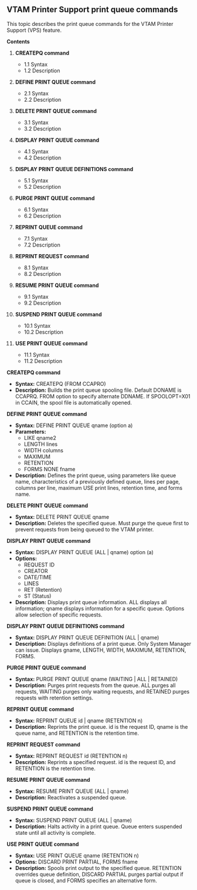 ## VTAM Printer Support print queue commands

This topic describes the print queue commands for the VTAM Printer Support (VPS) feature.

**Contents**

1. **CREATEPQ command**
    * 1.1 Syntax
    * 1.2 Description

2. **DEFINE PRINT QUEUE command**
    * 2.1 Syntax
    * 2.2 Description

3. **DELETE PRINT QUEUE command**
    * 3.1 Syntax
    * 3.2 Description

4. **DISPLAY PRINT QUEUE command**
    * 4.1 Syntax
    * 4.2 Description

5. **DISPLAY PRINT QUEUE DEFINITIONS command**
    * 5.1 Syntax
    * 5.2 Description

6. **PURGE PRINT QUEUE command**
    * 6.1 Syntax
    * 6.2 Description

7. **REPRINT QUEUE command**
    * 7.1 Syntax
    * 7.2 Description

8. **REPRINT REQUEST command**
    * 8.1 Syntax
    * 8.2 Description

9. **RESUME PRINT QUEUE command**
    * 9.1 Syntax
    * 9.2 Description

10. **SUSPEND PRINT QUEUE command**
    * 10.1 Syntax
    * 10.2 Description

11. **USE PRINT QUEUE command**
    * 11.1 Syntax
    * 11.2 Description

**CREATEPQ command**

* **Syntax:** CREATEPQ (FROM CCAPRO)
* **Description:** Builds the print queue spooling file. Default DONAME is CCAPRQ.  FROM option to specify alternate DDNAME.  If SPOOLOPT=X01 in CCAIN, the spool file is automatically opened.

**DEFINE PRINT QUEUE command**

* **Syntax:** DEFINE PRINT QUEUE qname (option a)
* **Parameters:**
    * LIKE qname2
    * LENGTH lines
    * WIDTH columns
    * MAXIMUM
    * RETENTION
    * FORMS NONE fname
* **Description:** Defines the print queue, using parameters like queue name, characteristics of a previously defined queue, lines per page, columns per line, maximum USE print lines, retention time, and forms name.

**DELETE PRINT QUEUE command**

* **Syntax:** DELETE PRINT QUEUE qname
* **Description:** Deletes the specified queue.  Must purge the queue first to prevent requests from being queued to the VTAM printer.

**DISPLAY PRINT QUEUE command**

* **Syntax:** DISPLAY PRINT QUEUE (ALL | qname) option (a)
* **Options:**
    * REQUEST ID
    * CREATOR
    * DATE/TIME
    * LINES
    * RET (Retention)
    * ST (Status)
* **Description:** Displays print queue information.  ALL displays all information; qname displays information for a specific queue.  Options allow selection of specific requests.

**DISPLAY PRINT QUEUE DEFINITIONS command**

* **Syntax:** DISPLAY PRINT QUEUE DEFINITION (ALL | qname)
* **Description:** Displays definitions of a print queue.  Only System Manager can issue.  Displays gname, LENGTH, WIDTH, MAXIMUM, RETENTION, FORMS.

**PURGE PRINT QUEUE command**

* **Syntax:** PURGE PRINT QUEUE qname (WAITING | ALL | RETAINED)
* **Description:** Purges print requests from the queue.  ALL purges all requests, WAITING purges only waiting requests, and RETAINED purges requests with retention settings.

**REPRINT QUEUE command**

* **Syntax:** REPRINT QUEUE id | qname (RETENTION n)
* **Description:** Reprints the print queue.  id is the request ID, qname is the queue name, and RETENTION is the retention time.

**REPRINT REQUEST command**

* **Syntax:** REPRINT REQUEST id (RETENTION n)
* **Description:** Reprints a specified request.  id is the request ID, and RETENTION is the retention time.

**RESUME PRINT QUEUE command**

* **Syntax:** RESUME PRINT QUEUE (ALL | qname)
* **Description:** Reactivates a suspended queue.

**SUSPEND PRINT QUEUE command**

* **Syntax:** SUSPEND PRINT QUEUE (ALL | qname)
* **Description:** Halts activity in a print queue.  Queue enters suspended state until all activity is complete.

**USE PRINT QUEUE command**

* **Syntax:** USE PRINT QUEUE qname (RETENTION n)
* **Options:** DISCARD PRINT PARTIAL, FORMS fname
* **Description:** Spools print output to the specified queue.  RETENTION overrides queue definition, DISCARD PARTIAL purges partial output if queue is closed, and FORMS specifies an alternative form.



